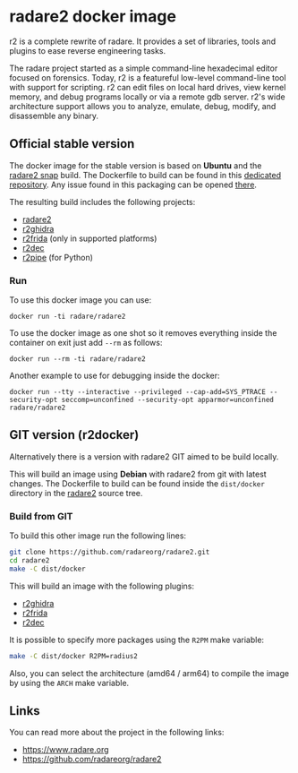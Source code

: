# radare2 docker image

r2 is a complete rewrite of radare. It provides a set of libraries, tools and plugins to ease reverse engineering tasks.

The radare project started as a simple command-line hexadecimal editor focused on forensics. Today, r2 is a featureful low-level command-line tool with support for scripting. r2 can edit files on local hard drives, view kernel memory, and debug programs locally or via a remote gdb server. r2's wide architecture support allows you to analyze, emulate, debug, modify, and disassemble any binary.

## Official stable version

The docker image for the stable version is based on **Ubuntu** and the [radare2 snap](https://snapcraft.io/radare2) build.
The Dockerfile to build can be found in this [dedicated repository](https://github.com/radareorg/radare2-snap).
Any issue found in this packaging can be opened [there](https://github.com/radareorg/radare2-snap/issues).


The resulting build includes the following projects:

* [radare2](https://github.com/radareorg/radare2)
* [r2ghidra](https://github.com/radareorg/r2ghidra)
* [r2frida](https://github.com/nowsecure/r2frida) (only in supported platforms)
* [r2dec](https://github.com/wargio/r2dec-js)
* [r2pipe](https://pypi.org/project/r2pipe/) (for Python)


### Run

To use this docker image you can use:
```
docker run -ti radare/radare2
```

To use the docker image as one shot so it removes everything inside the container on exit just add `--rm` as follows:
```
docker run --rm -ti radare/radare2
```

Another example to use for debugging inside the docker:
```
docker run --tty --interactive --privileged --cap-add=SYS_PTRACE --security-opt seccomp=unconfined --security-opt apparmor=unconfined radare/radare2
```

## GIT version (r2docker)

Alternatively there is a version with radare2 GIT aimed to be build locally.

This will build an image using **Debian** with radare2 from git with latest changes.
The Dockerfile to build can be found inside the `dist/docker` directory in the [radare2](https://github.com/radareorg/radare2) source tree.

### Build from GIT

To build this other image run the following lines:

```sh
git clone https://github.com/radareorg/radare2.git
cd radare2
make -C dist/docker
```

This will build an image with the following plugins:

* [r2ghidra](https://github.com/radareorg/r2ghidra)
* [r2frida](https://github.com/nowsecure/r2frida)
* [r2dec](https://github.com/wargio/r2dec-js)

It is possible to specify more packages using the `R2PM` make variable:

```sh
make -C dist/docker R2PM=radius2
```

Also, you can select the architecture (amd64 / arm64) to compile the image by using the `ARCH` make variable.

## Links

You can read more about the project in the following links:

* https://www.radare.org
* https://github.com/radareorg/radare2

